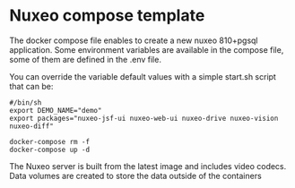 # Nuxeo compose template   
The docker compose file enables to create a new nuxeo 810+pgsql application.
Some environment variables are available in the compose file, some of them are defined in the .env file.

You can override the variable default values with a simple start.sh script that can be:

```
#/bin/sh
export DEMO_NAME="demo"
export packages="nuxeo-jsf-ui nuxeo-web-ui nuxeo-drive nuxeo-vision nuxeo-diff"

docker-compose rm -f
docker-compose up -d
```

The Nuxeo server is built from the latest image and includes video codecs. Data volumes are created to store the data outside of the containers
